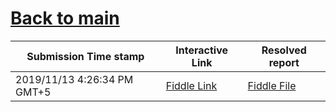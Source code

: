 # [Back to main](https://github.com/glaghari/database-assignement-2019)
|Submission Time stamp          | Interactive Link                                                                              | Resolved report                                                                              |
| ----------------------------- | --------------------------------------------------------------------------------------------- | -------------------------------------------------------------------------------------------- |
| 2019/11/13 4:26:34 PM GMT+5 | [Fiddle Link](https://dbfiddle.uk/?rdbms=oracle_11.2&fiddle=7430ab582ef6e2d5a2504f3be6057d29) | [Fiddle File](processed/csm-118/7430ab582ef6e2d5a2504f3be6057d29.md) |
